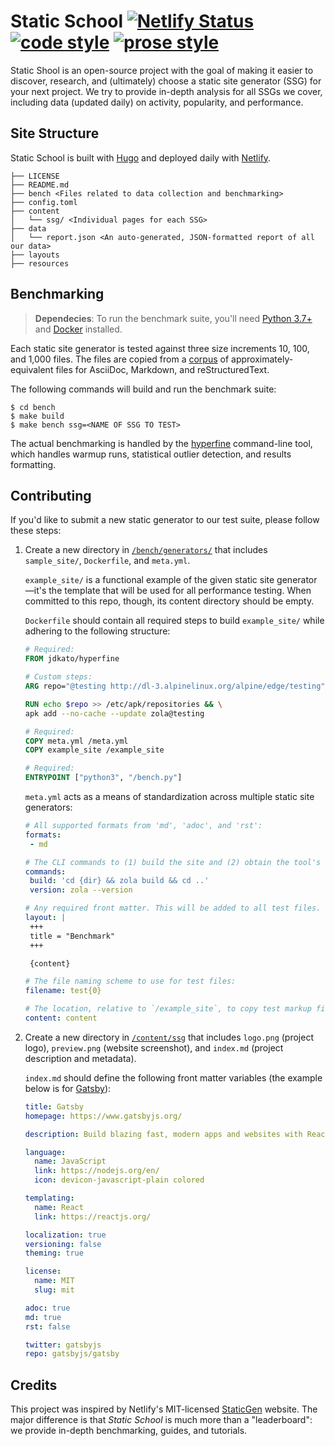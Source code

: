 # Static School [![Netlify Status](https://api.netlify.com/api/v1/badges/ed60bc51-026c-4e4d-b22f-3b16cfc70493/deploy-status)](https://app.netlify.com/sites/festive-wiles-39ebae/deploys) [![code style](https://img.shields.io/badge/code%20style-black-%23000.svg?style=flat&logo=python&logoColor=white)](https://black.readthedocs.io/en/stable/) [![prose style](https://img.shields.io/badge/prose%20style-vale-success?style=flat&logo=markdown&logoColor=white)](https://github.com/errata-ai/vale)

Static Shool is an open-source project with the goal of making it easier to discover, research, and (ultimately) choose a static site generator (SSG) for your next project. We try to provide in-depth analysis for all SSGs we cover, including data (updated daily) on activity, popularity, and performance.

## Site Structure

Static School is built with [Hugo](https://gohugo.io/) and deployed daily with [Netlify](https://www.netlify.com/).

```text
├── LICENSE
├── README.md
├── bench <Files related to data collection and benchmarking>
├── config.toml
├── content
│   └── ssg/ <Individual pages for each SSG>
├── data
│   └── report.json <An auto-generated, JSON-formatted report of all our data>
├── layouts
├── resources
```

## Benchmarking

> **Dependecies**: To run the benchmark suite, you'll need [Python 3.7+](https://www.python.org/downloads/) and [Docker](https://www.docker.com/products/docker-desktop) installed.

Each static site generator is tested against three size increments 10, 100, and 1,000 files. The files are copied from a [corpus](https://github.com/errata-ai/static-school/tree/master/bench/corpus) of approximately-equivalent files for AsciiDoc, Markdown, and reStructuredText.

The following commands will build and run the benchmark suite:

```shell
$ cd bench
$ make build
$ make bench ssg=<NAME OF SSG TO TEST>
```

The actual benchmarking is handled by the [hyperfine](https://github.com/sharkdp/hyperfine) command-line tool, which handles warmup runs, statistical outlier detection, and results formatting.

## Contributing

If you'd like to submit a new static generator to our test suite, please follow these steps:

1. Create a new directory in [`/bench/generators/`][1] that includes `sample_site/`, `Dockerfile`, and `meta.yml`.

   `example_site/` is a functional example of the given static site generator&mdash;it's the template that will be used for all performance testing. When committed to this repo, though, its content directory should be empty.
   
   `Dockerfile` should contain all required steps to build `example_site/` while adhering to the following structure:
   
   ```dockerfile
   # Required:
   FROM jdkato/hyperfine

   # Custom steps:
   ARG repo="@testing http://dl-3.alpinelinux.org/alpine/edge/testing"

   RUN echo $repo >> /etc/apk/repositories && \
   apk add --no-cache --update zola@testing

   # Required:
   COPY meta.yml /meta.yml
   COPY example_site /example_site

   # Required:
   ENTRYPOINT ["python3", "/bench.py"]
   ```
   
   `meta.yml` acts as a means of standardization across multiple static site generators:
   
   ```yaml
   # All supported formats from 'md', 'adoc', and 'rst':
   formats:
    - md
   
   # The CLI commands to (1) build the site and (2) obtain the tool's version:
   commands:
    build: 'cd {dir} && zola build && cd ..'
    version: zola --version
   
   # Any required front matter. This will be added to all test files.
   layout: |
    +++
    title = "Benchmark"
    +++

    {content}
   
   # The file naming scheme to use for test files:
   filename: test{0}
   
   # The location, relative to `/example_site`, to copy test markup files:
   content: content
   ```
2. Create a new directory in [`/content/ssg`](https://github.com/errata-ai/static-school/tree/master/content/ssg) that includes `logo.png` (project logo), `preview.png` (website screenshot), and `index.md` (project description and metadata).

   `index.md` should define the following front matter variables (the example below is for [Gatsby](https://www.gatsbyjs.org/)):
   
   ```yaml
   title: Gatsby
   homepage: https://www.gatsbyjs.org/

   description: Build blazing fast, modern apps and websites with React.

   language:
     name: JavaScript
     link: https://nodejs.org/en/
     icon: devicon-javascript-plain colored

   templating:
     name: React
     link: https://reactjs.org/

   localization: true
   versioning: false
   theming: true

   license:
     name: MIT
     slug: mit

   adoc: true
   md: true
   rst: false

   twitter: gatsbyjs
   repo: gatsbyjs/gatsby
   ```

## Credits

This project was inspired by Netlify's MIT-licensed [StaticGen](https://www.staticgen.com/) website. The major difference is that *Static School* is much more than a "leaderboard": we provide in-depth benchmarking, guides, and tutorials.


[1]: https://github.com/errata-ai/static-school/tree/master/bench/generators
